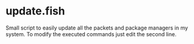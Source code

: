 # update.fish
Small script to easily update all the packets and package managers in my system.
To modify the executed commands just edit the second line.
